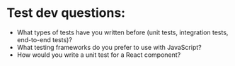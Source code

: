 <h1>Test dev questions:</h1>

* What types of tests have you written before (unit tests, integration tests, end-to-end tests)?
* What testing frameworks do you prefer to use with JavaScript?
* How would you write a unit test for a React component?
